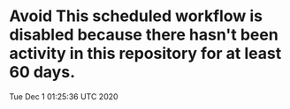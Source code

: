 # Avoid This scheduled workflow is disabled because there hasn't been activity in this repository for at least 60 days.
Tue Dec  1 01:25:36 UTC 2020
